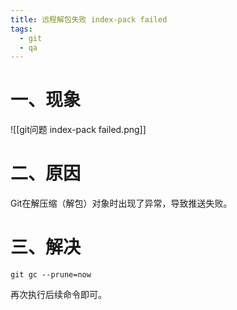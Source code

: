```yaml
---
title: 远程解包失败 index-pack failed
tags:
  - git
  - qa
---
```

# 一、现象
![[git问题  index-pack failed.png]]
# 二、原因
Git在解压缩（解包）对象时出现了异常，导致推送失败。
# 三、解决
```git title="清除本地缓存"
git gc --prune=now
```
再次执行后续命令即可。